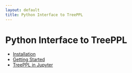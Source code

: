 ```yaml
---
layout: default
title: Python Interface to TreePPL
---
```

# Python Interface to TreePPL

- [Installation](installation)
- [Getting Started](getting-started)
- [TreePPL in Jupyter](treeppl-in-jupyter)
